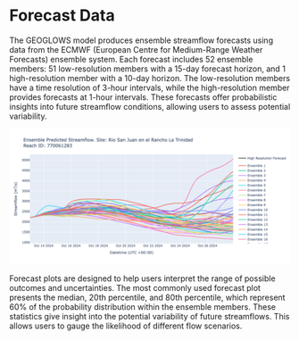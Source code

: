# Forecast Data

The GEOGLOWS model produces ensemble streamflow forecasts using data 
from the ECMWF (European Centre for Medium-Range Weather Forecasts) 
ensemble system. Each forecast includes 52 ensemble members: 51 
low-resolution members with a 15-day forecast horizon, and 1 
high-resolution member with a 10-day horizon. The low-resolution 
members have a time resolution of 3-hour intervals, while the 
high-resolution member provides forecasts at 1-hour intervals. 
These forecasts offer probabilistic insights into future streamflow 
conditions, allowing users to assess potential variability.

![image](img17.png)

Forecast plots are designed to help users interpret the range of 
possible outcomes and uncertainties. The most commonly used forecast 
plot presents the median, 20th percentile, and 80th percentile, 
which represent 60% of the probability distribution within the 
ensemble members. These statistics give insight into the potential
variability of future streamflows. This allows users to gauge the 
likelihood of different flow scenarios.


